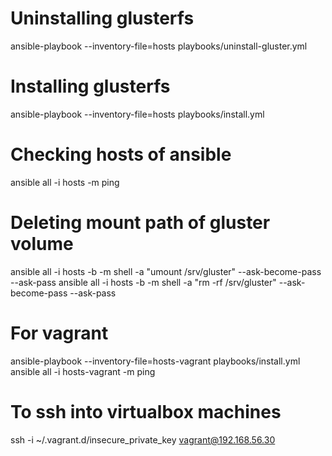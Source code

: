 # Uninstalling glusterfs
ansible-playbook --inventory-file=hosts playbooks/uninstall-gluster.yml

# Installing glusterfs
ansible-playbook --inventory-file=hosts playbooks/install.yml

# Checking hosts of ansible
ansible all -i hosts -m ping

# Deleting mount path of gluster volume
ansible all -i hosts -b -m shell -a "umount /srv/gluster" --ask-become-pass --ask-pass
ansible all -i hosts -b -m shell -a "rm -rf /srv/gluster" --ask-become-pass --ask-pass

# For vagrant
ansible-playbook --inventory-file=hosts-vagrant playbooks/install.yml
ansible all -i hosts-vagrant -m ping

# To ssh into virtualbox machines
ssh -i ~/.vagrant.d/insecure_private_key  vagrant@192.168.56.30